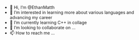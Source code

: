 - 👋 Hi, I’m @EthanMatth
- 👀 I’m interested in learning more about various languages and advancing my career
- 🌱 I’m currently learning C++ in collage
- 💞️ I’m looking to collaborate on ...
- 📫 How to reach me ...

<!---
EthanMatth/EthanMatth is a ✨ special ✨ repository because its `README.md` (this file) appears on your GitHub profile.
You can click the Preview link to take a look at your changes.
--->
